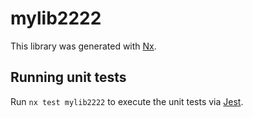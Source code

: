 # mylib2222

This library was generated with [Nx](https://nx.dev).

## Running unit tests

Run `nx test mylib2222` to execute the unit tests via [Jest](https://jestjs.io).
